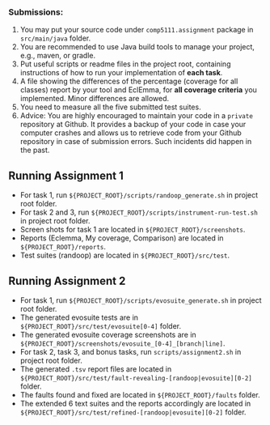 ### Submissions:
1. You may put your source code under `comp5111.assignment` package in `src/main/java` folder.
2. You are recommended to use Java build tools to manage your project, e.g., maven, or gradle.
3. Put useful scripts or readme files in the project root, containing instructions of how to run your implementation of **each task**.
4. A file showing the differences of the percentage (coverage for all classes) report by your tool and EclEmma, for **all coverage criteria** you implemented. Minor differences are allowed.
5. You need to measure all the five submitted test suites.
6. Advice: You are highly encouraged to maintain your code in a `private` repository at Github. It provides a backup of your code in case your computer crashes and allows us to retrieve code from your Github repository in case of submission errors. Such incidents did happen in the past.

## Running Assignment 1

- For task 1, run `${PROJECT_ROOT}/scripts/randoop_generate.sh` in project root folder.
- For task 2 and 3, run `${PROJECT_ROOT}/scripts/instrument-run-test.sh` in project root folder.
- Screen shots for task 1 are located in `${PROJECT_ROOT}/screenshots`.
- Reports (Eclemma, My coverage, Comparison) are located in `${PROJECT_ROOT}/reports`.
- Test suites (randoop) are located in `${PROJECT_ROOT}/src/test`.

## Running Assignment 2
- For task 1, run `${PROJECT_ROOT}/scripts/evosuite_generate.sh` in project root folder.
- The generated evosuite tests are in `${PROJECT_ROOT}/src/test/evosuite[0-4]` folder.
- The generated evosuite coverage screenshots are in `${PROJECT_ROOT}/screenshots/evosuite_[0-4]_[branch|line]`.
- For task 2, task 3, and bonus tasks, run `scripts/assignment2.sh` in project root folder.
- The generated `.tsv` report files are located in `${PROJECT_ROOT}/src/test/fault-revealing-[randoop|evosuite][0-2]` folder.
- The faults found and fixed are located in `${PROJECT_ROOT}/faults` folder.
- The extended 6 text suites and the reports accordingly are located in `${PROJECT_ROOT}/src/test/refined-[randoop|evosuite][0-2]` folder.